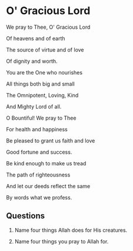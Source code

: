 O' Gracious Lord
================

We pray to Thee, O' Gracious Lord

Of heavens and of earth

The source of virtue and of love

Of dignity and worth.

You are the One who nourishes

All things both big and small

The Omnipotent, Loving, Kind

And Mighty Lord of all.

O Bountiful! We pray to Thee

For health and happiness

Be pleased to grant us faith and love

Good fortune and success.

Be kind enough to make us tread

The path of righteousness

And let our deeds reflect the same

By words what we profess.

Questions
---------

1. Name four things Allah does for His creatures.

2. Name four things you pray to Allah for.


